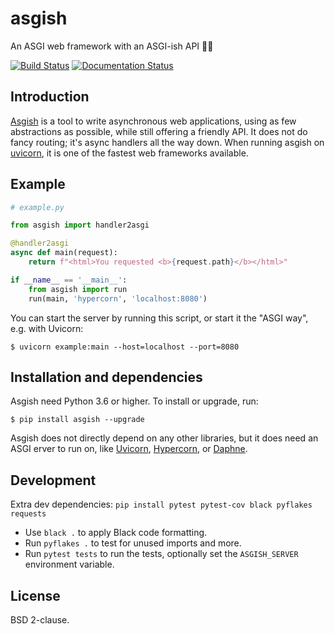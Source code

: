# asgish
An ASGI web framework with an ASGI-ish API 🐍🤘

[![Build Status](https://api.travis-ci.org/almarklein/asgish.svg)](https://travis-ci.org/almarklein/asgish)
[![Documentation Status](https://readthedocs.org/projects/asgish/badge/?version=latest)](https://asgish.readthedocs.io/?badge=latest)


## Introduction

[Asgish](https://asgish.readthedocs.io) is a tool to write asynchronous
web applications, using as few abstractions as possible, while still
offering a friendly API. It does not do fancy routing; it's async
handlers all the way down. When running asgish on
[uvicorn](https://github.com/encode/uvicorn), it is one of the fastest
web frameworks available.


## Example

```py
# example.py

from asgish import handler2asgi

@handler2asgi
async def main(request):
    return f"<html>You requested <b>{request.path}</b></html>"

if __name__ == '__main__':
    from asgish import run
    run(main, 'hypercorn', 'localhost:8080')
```

You can start the server by running this script, or start it the "ASGI way", e.g.
with Uvicorn:
```
$ uvicorn example:main --host=localhost --port=8080
```

## Installation and dependencies

Asgish need Python 3.6 or higher. To install or upgrade, run:
```
$ pip install asgish --upgrade
```

Asgish does not directly depend on any other libraries, but it
does need an ASGI erver to run on, like
[Uvicorn](https://github.com/encode/uvicorn),
[Hypercorn](https://gitlab.com/pgjones/hypercorn), or
[Daphne](https://github.com/django/daphne).


## Development

Extra dev dependencies: `pip install pytest pytest-cov black pyflakes requests`

* Use `black .` to apply Black code formatting.
* Run `pyflakes .` to test for unused imports and more.
* Run `pytest tests` to run the tests, optionally set the `ASGISH_SERVER` environment variable.


## License

BSD 2-clause.
